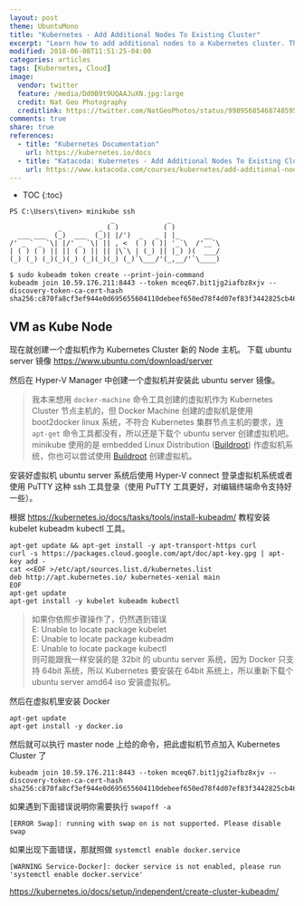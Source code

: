 ```yaml
---
layout: post
theme: UbuntuMono
title: "Kubernetes - Add Additional Nodes To Existing Cluster"
excerpt: "Learn how to add additional nodes to a Kubernetes cluster. This allows you to start exploring scaling and scheduling approaches of Kubernetes. In future scenarios we'll use this foundation to simulate network errors and application errors that may occur in a distributed system."
modified: 2018-06-08T11:51:25-04:00
categories: articles
tags: [Kubernetes, Cloud]
image:
  vendor: twitter
  feature: /media/Dd0B9t9UQAAJuXN.jpg:large
  credit: Nat Geo Photography
  creditlink: https://twitter.com/NatGeoPhotos/status/998956854687485954
comments: true
share: true
references:
  - title: "Kubernetes Documentation"
    url: https://kubernetes.io/docs
  - title: "Katacoda: Kubernetes - Add Additional Nodes To Existing Cluster"
    url: https://www.katacoda.com/courses/kubernetes/add-additional-nodes-to-cluster
---
```


* TOC
{:toc}

```
PS C:\Users\tiven> minikube ssh
                         _             _
            _         _ ( )           ( )
  ___ ___  (_)  ___  (_)| |/')  _   _ | |_      __
/' _ ` _ `\| |/' _ `\| || , <  ( ) ( )| '_`\  /'__`\
| ( ) ( ) || || ( ) || || |\`\ | (_) || |_) )(  ___/
(_) (_) (_)(_)(_) (_)(_)(_) (_)`\___/'(_,__/'`\____)

$ sudo kubeadm token create --print-join-command
kubeadm join 10.59.176.211:8443 --token mceq67.bit1jg2iafbz8xjv --discovery-token-ca-cert-hash sha256:c870fa8cf3ef944e0d695655604110debeef650ed78f4d07ef83f3442825cb46
```

## VM as Kube Node
现在就创建一个虚拟机作为 Kubernetes Cluster 新的 Node 主机。
下载 ubuntu server 镜像 https://www.ubuntu.com/download/server

然后在 Hyper-V Manager 中创建一个虚拟机并安装此 ubuntu server 镜像。

> 我本来想用 `docker-machine` 命令工具创建的虚拟机作为 Kubernetes Cluster 节点主机的，但 Docker Machine 创建的虚拟机是使用 boot2docker linux 系统，不符合 Kubernetes 集群节点主机的要求，连 `apt-get` 命令工具都没有，所以还是下载个 ubuntu server 创建虚拟机吧。minikube 使用的是 embedded Linux Distribution ([Buildroot][buildroot]) 作虚拟机系统，你也可以尝试使用 [Buildroot][buildroot] 创建虚拟机。

安装好虚拟机 ubuntu server 系统后使用 Hyper-V connect 登录虚拟机系统或者使用 PuTTY 这种 ssh 工具登录（使用 PuTTY 工具更好，对编辑终端命令支持好一些）。

根据 https://kubernetes.io/docs/tasks/tools/install-kubeadm/ 教程安装 kubelet kubeadm kubectl 工具。

```
apt-get update && apt-get install -y apt-transport-https curl
curl -s https://packages.cloud.google.com/apt/doc/apt-key.gpg | apt-key add -
cat <<EOF >/etc/apt/sources.list.d/kubernetes.list
deb http://apt.kubernetes.io/ kubernetes-xenial main
EOF
apt-get update
apt-get install -y kubelet kubeadm kubectl
```

> 如果你依照步骤操作了，仍然遇到错误<br>
E: Unable to locate package kubelet<br>
E: Unable to locate package kubeadm<br>
E: Unable to locate package kubectl<br>
则可能跟我一样安装的是 32bit 的 ubuntu server 系统，因为 Docker 只支持 64bit 系统，所以 Kubernetes 要安装在 64bit 系统上，所以重新下载个 ubuntu server amd64 iso 安装虚拟机。

然后在虚拟机里安装 Docker
```
apt-get update
apt-get install -y docker.io
```

然后就可以执行 master node 上给的命令，把此虚拟机节点加入 Kubernetes Cluster 了
```
kubeadm join 10.59.176.211:8443 --token mceq67.bit1jg2iafbz8xjv --discovery-token-ca-cert-hash sha256:c870fa8cf3ef944e0d695655604110debeef650ed78f4d07ef83f3442825cb46
```

如果遇到下面错误说明你需要执行 `swapoff -a`
```
[ERROR Swap]: running with swap on is not supported. Please disable swap
```
如果出现下面错误，那就照做 `systemctl enable docker.service`
```
[WARNING Service-Docker]: docker service is not enabled, please run 'systemctl enable docker.service'
```

https://kubernetes.io/docs/setup/independent/create-cluster-kubeadm/


[buildroot]:https://buildroot.org/
